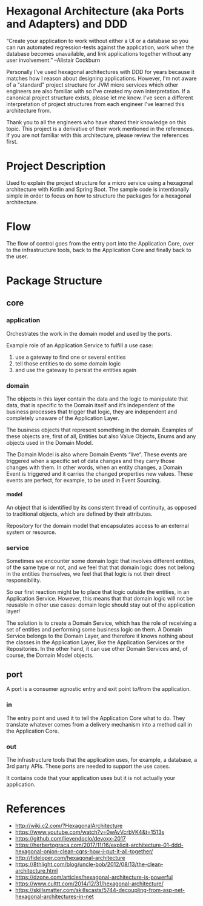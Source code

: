 # Hexagonal Architecture (aka Ports and Adapters) and DDD

“Create your application to work without either a UI or a database so you can run automated regression-tests against the application, work when the database becomes unavailable, and link applications together without any user involvement.”  –Alistair Cockburn

Personally I've used hexagonal architectures with DDD for years because it matches how I reason about designing applications.  However, I'm not aware of a "standard" project structure for JVM micro services which other engineers are also familiar with so I've created my own interpretation.  If a canonical project structure exists, please let me know.  I've seen a different interpretation of project structures from each engineer I've learned this architecture from.

Thank you to all the engineers who have shared their knowledge on this topic.  This project is a derivative of their work mentioned in the references. If you are not familiar with this architecture, please review the references first.

# Project Description

Used to explain the project structure for a micro service using a hexagonal architecture with Kotlin and Spring Boot. The sample code is intentionally simple in order to focus on how to structure the packages for a hexagonal architecture. 

# Flow
The flow of control goes from the entry port into the Application Core, over to the infrastructure tools, back to the Application Core and finally back to the user.

# Package Structure
## core
### application
Orchestrates the work in the domain model and used by the ports.

Example role of an Application Service to fulfill a use case:

1. use a gateway to find one or several entities
2. tell those entities to do some domain logic
3. and use the gateway to persist the entities again
### domain
The objects in this layer contain the data and the logic to manipulate that data, that is specific to the Domain itself and it’s independent of the business processes that trigger that logic, they are independent and completely unaware of the Application Layer.

The business objects that represent something in the domain. Examples of these objects are, first of all, Entities but also Value Objects, Enums and any objects used in the Domain Model.

The Domain Model is also where Domain Events “live”. These events are triggered when a specific set of data changes and they carry those changes with them. In other words, when an entity changes, a Domain Event is triggered and it carries the changed properties new values. These events are perfect, for example, to be used in Event Sourcing.
#### model
An object that is identified by its consistent thread of continuity, as opposed to traditional objects, which are defined by their attributes.

Repository for the domain model that encapsulates access to an external system or resource.

### service
Sometimes we encounter some domain logic that involves different entities, of the same type or not, and we feel that that domain logic does not belong in the entities themselves, we feel that that logic is not their direct responsibility.

So our first reaction might be to place that logic outside the entities, in an Application Service. However, this means that that domain logic will not be reusable in other use cases: domain logic should stay out of the application layer!

The solution is to create a Domain Service, which has the role of receiving a set of entities and performing some business logic on them. A Domain Service belongs to the Domain Layer, and therefore it knows nothing about the classes in the Application Layer, like the Application Services or the Repositories. In the other hand, it can use other Domain Services and, of course, the Domain Model objects.

## port
A port is a consumer agnostic entry and exit point to/from the application.
### in
The entry point and used it to tell the Application Core what to do. They translate whatever comes from a delivery mechanism into a method call in the Application Core.
### out
The infrastructure tools that the application uses, for example, a database, a 3rd party APIs.  These ports are needed to support the use cases.

It contains code that your application uses but it is not actually your application.  

# References
* http://wiki.c2.com/?HexagonalArchitecture
* https://www.youtube.com/watch?v=0wAvVcrbVK4&t=1513s 
* https://github.com/lievendoclo/devoxx-2017
* https://herbertograca.com/2017/11/16/explicit-architecture-01-ddd-hexagonal-onion-clean-cqrs-how-i-put-it-all-together/
* http://fideloper.com/hexagonal-architecture
* https://8thlight.com/blog/uncle-bob/2012/08/13/the-clean-architecture.html
* https://dzone.com/articles/hexagonal-architecture-is-powerful
* https://www.culttt.com/2014/12/31/hexagonal-architecture/
* https://skillsmatter.com/skillscasts/5744-decoupling-from-asp-net-hexagonal-architectures-in-net